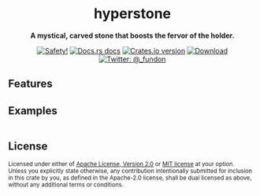<h1 align="center">hyperstone</h1>

<div align="center">
  <p><strong>A mystical, carved stone that boosts the fervor of the holder.</strong></p>
</div>

<div align="center">
  <!-- Safety docs -->
  <a href="/">
    <img src="https://img.shields.io/badge/-safety!-success?style=flat-square" alt="Safety!" /></a>
  <!-- Docs.rs docs -->
  <a href="https://docs.rs/hyperstone">
    <img src="https://img.shields.io/badge/docs-latest-blue.svg?style=flat-square"
      alt="Docs.rs docs" /></a>
  <!-- Crates version -->
  <a href="https://crates.io/crates/hyperstone">
    <img src="https://img.shields.io/crates/v/hyperstone.svg?style=flat-square"
    alt="Crates.io version" /></a>
  <!-- Downloads -->
  <a href="https://crates.io/crates/hyperstone">
    <img src="https://img.shields.io/crates/d/hyperstone.svg?style=flat-square"
      alt="Download" /></a>
  <!-- Twitter -->
  <a href="https://twitter.com/_fundon">
    <img src="https://img.shields.io/badge/twitter-@__fundon-blue.svg?style=flat-square" alt="Twitter: @_fundon" /></a>
</div>

## Features


## Examples

```rust
```

## License

<sup>
Licensed under either of <a href="LICENSE-APACHE">Apache License, Version
2.0</a> or <a href="LICENSE-MIT">MIT license</a> at your option.
</sup>

<br>

<sub>
Unless you explicitly state otherwise, any contribution intentionally submitted
for inclusion in this crate by you, as defined in the Apache-2.0 license, shall
be dual licensed as above, without any additional terms or conditions.
</sub>
